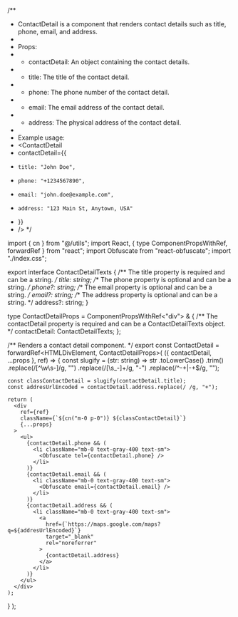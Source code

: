 /**
 * ContactDetail is a component that renders contact details such as title, phone, email, and address.
 *
 * Props:
 * - contactDetail: An object containing the contact details.
 *   - title: The title of the contact detail.
 *   - phone: The phone number of the contact detail.
 *   - email: The email address of the contact detail.
 *   - address: The physical address of the contact detail.
 *
 * Example usage:
 * <ContactDetail
 *   contactDetail={{
 *     title: "John Doe",
 *     phone: "+1234567890",
 *     email: "john.doe@example.com",
 *     address: "123 Main St, Anytown, USA"
 *   }}
 * />
 */

import { cn } from "@/utils";
import React, { type ComponentPropsWithRef, forwardRef } from "react";
import Obfuscate from "react-obfuscate";
import "./index.css";

export interface ContactDetailTexts {
  /** The title property is required and can be a string. */
  title: string;
  /** The phone property is optional and can be a string. */
  phone?: string;
  /** The email property is optional and can be a string. */
  email?: string;
  /** The address property is optional and can be a string. */
  address?: string;
}

type ContactDetailProps = ComponentPropsWithRef<"div"> & {
  /** The contactDetail property is required and can be a ContactDetailTexts object. */
  contactDetail: ContactDetailTexts;
};

/** Renders a contact detail component. */
export const ContactDetail = forwardRef<HTMLDivElement, ContactDetailProps>(
  ({ contactDetail, ...props }, ref) => {
    const slugify = (str: string) =>
      str
        .toLowerCase()
        .trim()
        .replace(/[^\w\s-]/g, "")
        .replace(/[\s_-]+/g, "-")
        .replace(/^-+|-+$/g, "");

    const classContactDetail = slugify(contactDetail.title);
    const addresUrlEncoded = contactDetail.address.replace(/ /g, "+");

    return (
      <div
        ref={ref}
        className={`${cn("m-0 p-0")} ${classContactDetail}`}
        {...props}
      >
        <ul>
          {contactDetail.phone && (
            <li className="mb-0 text-gray-400 text-sm">
              <Obfuscate tel={contactDetail.phone} />
            </li>
          )}
          {contactDetail.email && (
            <li className="mb-0 text-gray-400 text-sm">
              <Obfuscate email={contactDetail.email} />
            </li>
          )}
          {contactDetail.address && (
            <li className="mb-0 text-gray-400 text-sm">
              <a
                href={`https://maps.google.com/maps?q=${addresUrlEncoded}`}
                target="_blank"
                rel="noreferrer"
              >
                {contactDetail.address}
              </a>
            </li>
          )}
        </ul>
      </div>
    );
  }
);

